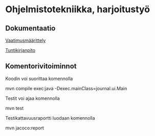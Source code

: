 # Ohjelmistotekniikka, harjoitustyö

## Dokumentaatio
[Vaatimusmäärittely](https://github.com/lautsar/ot-ht-2020/blob/master/dokumentointi/vaatimusmaarittely.md)

[Tuntikirjanpito](https://github.com/lautsar/ot-ht-2020/blob/master/dokumentointi/tuntikirjanpito.md)

## Komentorivitoiminnot
Koodin voi suorittaa komennolla

mvn compile exec:java -Dexec.mainClass=journal.ui.Main

Testit voi ajaa komennolla

mvn test

Testikattavuusraportti luodaan komennolla

mvn jacoco:report
